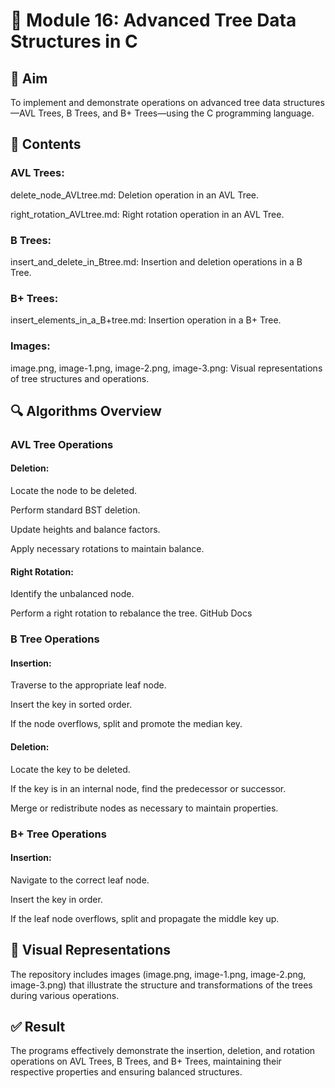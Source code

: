 # 📘 Module 16: Advanced Tree Data Structures in C
## 🏁 Aim
To implement and demonstrate operations on advanced tree data structures—AVL Trees, B Trees, and B+ Trees—using the C programming language.

## 📂 Contents
### AVL Trees:

delete_node_AVLtree.md: Deletion operation in an AVL Tree.

right_rotation_AVLtree.md: Right rotation operation in an AVL Tree.

### B Trees:

insert_and_delete_in_Btree.md: Insertion and deletion operations in a B Tree.

### B+ Trees:

insert_elements_in_a_B+tree.md: Insertion operation in a B+ Tree.

### Images:

image.png, image-1.png, image-2.png, image-3.png: Visual representations of tree structures and operations.

## 🔍 Algorithms Overview
### AVL Tree Operations
#### Deletion:

Locate the node to be deleted.

Perform standard BST deletion.

Update heights and balance factors.

Apply necessary rotations to maintain balance.

#### Right Rotation:

Identify the unbalanced node.

Perform a right rotation to rebalance the tree.
GitHub Docs

### B Tree Operations
#### Insertion:

Traverse to the appropriate leaf node.

Insert the key in sorted order.

If the node overflows, split and promote the median key.

#### Deletion:

Locate the key to be deleted.

If the key is in an internal node, find the predecessor or successor.

Merge or redistribute nodes as necessary to maintain properties.

### B+ Tree Operations
#### Insertion:

Navigate to the correct leaf node.

Insert the key in order.

If the leaf node overflows, split and propagate the middle key up.

## 📸 Visual Representations
The repository includes images (image.png, image-1.png, image-2.png, image-3.png) that illustrate the structure and transformations of the trees during various operations.

## ✅ Result
The programs effectively demonstrate the insertion, deletion, and rotation operations on AVL Trees, B Trees, and B+ Trees, maintaining their respective properties and ensuring balanced structures.
